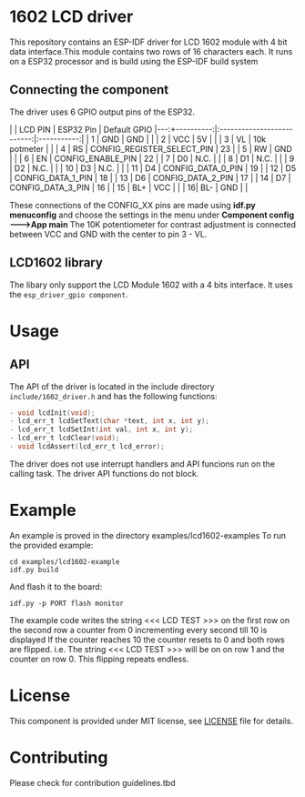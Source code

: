 # 1602 LCD driver

This repository contains an ESP-IDF driver for LCD 1602 module with 4 bit data interface.This
module contains two rows of 16 characters each. It runs on a ESP32 processor and is build using the ESP-IDF build system

## Connecting the component

The driver uses 6 GPIO output pins of the ESP32.


|    | LCD PIN   | ESP32 Pin                  | Default GPIO
|---:+----------:|:--------------------------:|:-----------:|
| 1  | GND       | GND                        |             |
| 2  | VCC       | 5V                         |             |
| 3  | VL        | 10k potmeter               |             |
| 4  | RS        | CONFIG_REGISTER_SELECT_PIN | 23          |
| 5  | RW        | GND                        |             |
| 6  | EN        | CONFIG_ENABLE_PIN          | 22          |
| 7  | D0        | N.C.                       |             |
| 8  | D1        | N.C.                       |             |
| 9  | D2        | N.C.                       |             |
| 10 | D3        | N.C.                       |             |
| 11 | D4        | CONFIG_DATA_0_PIN          | 19          |
| 12 | D5        | CONFIG_DATA_1_PIN          | 18          |
| 13 | D6        | CONFIG_DATA_2_PIN          | 17          |
| 14 | D7        | CONFIG_DATA_3_PIN          | 16          |
| 15 | BL+       | VCC                        |             |
| 16|  BL-       | GND                        |             |

These connections of the CONFIG_XX pins are made using **idf.py menuconfig** and choose the settings in the menu under **Component config --->App main**
The 10K potentiometer for contrast adjustment is connected between VCC and GND with the center to pin 3 - VL.
## LCD1602 library

The libary only support the LCD Module 1602 with a 4 bits interface.
It uses the ```esp_driver_gpio component```.

# Usage

## API
The API of the driver is located in the include directory ```include/1602_driver.h``` and has the following functions:

```C
- void lcdInit(void);
- lcd_err_t lcdSetText(char *text, int x, int y);
- lcd_err_t lcdSetInt(int val, int x, int y);
- lcd_err_t lcdClear(void);
- void lcdAssert(lcd_err_t lcd_error);
```
The driver does not use interrupt handlers and API funcions run on the calling task. The driver API functions do not block.

# Example

An example is proved in the directory examples/lcd1602-examples
To run the provided example:

```shell
cd examples/lcd1602-example
idf.py build
```
And flash it to the board:
``` shell
idf.py -p PORT flash monitor
```
The example code writes the string <<< LCD TEST >>> on the first row on the second row a counter from 0 incrementing every second till 10 is displayed
If the counter reaches 10 the counter resets to 0 and both rows are flipped. i.e. The string <<< LCD TEST >>> will be on on row 1 and the counter on row 0. This flipping repeats endless.

# License

This component is provided under MIT license, see [LICENSE](LICENSE.txt) file for details.

# Contributing

Please check for contribution guidelines.tbd